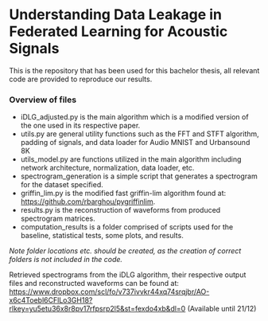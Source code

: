 # Understanding Data Leakage in Federated Learning for Acoustic Signals
This is the repository that has been used for this bachelor thesis, all relevant code are provided to reproduce our results.

### Overview of files
* iDLG_adjusted.py is the main algorithm which is a modified version of the one used in its respective paper.
* utils.py are general utility functions such as the FFT and STFT algorithm, padding of signals, and data loader for Audio MNIST and Urbansound 8K
* utils_model.py are functions utilized in the main algorithm including network architecture, normalization, data loader, etc.
* spectrogram_generation is a simple script that generates a spectrogram for the dataset specified.
* griffin_lim.py is the modified fast griffin-lim algorithm found at: https://github.com/rbarghou/pygriffinlim.
* results.py is the reconstruction of waveforms from produced spectrogram matrices.
* computation_results is a folder comprised of scripts used for the baseline, statistical tests, some plots, and results.

*Note folder locations etc. should be created, as the creation of correct folders is not included in the code.* 

Retrieved spectrograms from the iDLG algorithm, their respective output files and reconstructed waveforms can be found at: https://www.dropbox.com/scl/fo/v737ivvkr44xq74srqjbr/AO-x6c4Toebl6CFlLo3GH18?rlkey=yu5etu36x8r8pv17rfpsrp2l5&st=fexdo4xb&dl=0 (Available until 21/12)  
